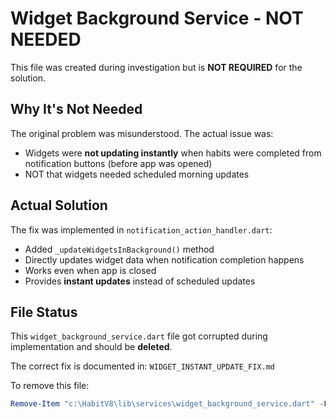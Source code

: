 # Widget Background Service - NOT NEEDED

This file was created during investigation but is **NOT REQUIRED** for the solution.

## Why It's Not Needed

The original problem was misunderstood. The actual issue was:
- Widgets were **not updating instantly** when habits were completed from notification buttons (before app was opened)
- NOT that widgets needed scheduled morning updates

## Actual Solution

The fix was implemented in `notification_action_handler.dart`:
- Added `_updateWidgetsInBackground()` method
- Directly updates widget data when notification completion happens
- Works even when app is closed
- Provides **instant updates** instead of scheduled updates

## File Status

This `widget_background_service.dart` file got corrupted during implementation and should be **deleted**.

The correct fix is documented in: `WIDGET_INSTANT_UPDATE_FIX.md`

To remove this file:
```powershell
Remove-Item "c:\HabitV8\lib\services\widget_background_service.dart" -Force
```
